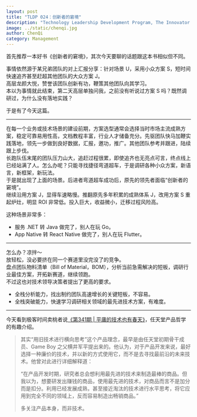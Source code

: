 ```yaml
---
layout: post
title: "TLDP 024：创新者的窘境"
description: "Technology Leadership Development Program, The Innovator's Dilemma"
image: ../static/chenqi.jpg
author: ChenQi
category: Management
---
```


首先推荐一本好书《创新者的窘境》，其次今天要聊的话题跟这本书相似但不同。

事情依然源于某兄弟团队的对上汇报分享：针对场景 U，采用小众方案 S，短时间快速追齐甚至赶超其他团队的大众方案 J。  
高层龙颜大悦，赞誉该团队创新有功，鞭策其他团队向其学习。  
本以为事情就此结束，第二天高层单独问我，之前没有听说过方案 S 吗？既然调研过，为什么没有落地实践？

于是有了今天这篇。

----

在每一个业务或技术场景的建设前期，方案选型通常会选择当时市场主流成熟方案，稳定可靠易用性高，文档教程丰富，行业人才储备充分。先驱团队快马加鞭实践落地，领先一步做到良好数据，汇报，邀功，推广。其他团队参考并跟进，陆续跟上步伐。  
长跑队伍末尾的团队压力山大，追赶过程很累，即使追齐也无亮点可言，终点线上已经站满了人。怎么办呢？只能寻找捷径弯道超车，于是调研各种小众方案，新语言，新框架，新玩法。  
于是就出现了上面的场景。后进者弯道超车成功后，原先的领先者面临“创新者的窘境”。  
继续沿用方案 J，显得车速略慢。推翻原先多年积累的成熟体系 J，改用方案 S 重起炉灶，明显 ROI 非常低。投入巨大，收益微小，迁移过程风险高。  

这种场景非常多：

+ 服务 .NET 转 Java 做完了，别人在玩 Go。
+ App Native 转 React Native 做完了，别人在玩 Flutter。

----

怎么办？凉拌～  
放轻松，没必要挤在同一个赛道里没完没了的竞争。  
盘点团队物料清单（Bill of Material，BOM），分析当前急需解决的短板，调研行业最佳方案，开拓新赛道，继续领跑。  
不过这也对技术领导决策者提出了更高的要求。  

+ 全栈分析能力，找出制约团队高速增长的关键短板，不容易。
+ 全栈突破能力，快速学习调研相关领域的最先进技术方案，有难度。

----

今天看到极客时间卖桃者说[《第341期 | 平庸的技术也有春天》](https://time.geekbang.org/column/article/276350)，任天堂产品哲学的有趣介绍。  

> 其实“用旧技术进行横向思考”这个产品理念，最早是由任天堂初期骨干成员、Game Boy 之父横井军平提出来的。他认为，对于产品开发来说，最好选择一种廉价的技术，并以新的方式使用它，而不是去寻找最前沿的未来技术。他曾对此进行详细解释道：
>
> “在产品开发时期，研究者总会想利用最先进的技术来制造最棒的商品。但我以为，想要研发出赚钱的商品，使用最先进的技术，对商品而言不是加分而是扣分。利用已经发展成熟，甚至接近淘汰的技术进行水平思考，将它应用到完全不同的领域上，反而容易制造出畅销商品。”
>
> 多关注产品本身，而非技术。

